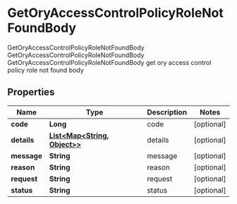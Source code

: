 

# GetOryAccessControlPolicyRoleNotFoundBody

GetOryAccessControlPolicyRoleNotFoundBody GetOryAccessControlPolicyRoleNotFoundBody GetOryAccessControlPolicyRoleNotFoundBody get ory access control policy role not found body
## Properties

Name | Type | Description | Notes
------------ | ------------- | ------------- | -------------
**code** | **Long** | code |  [optional]
**details** | [**List&lt;Map&lt;String, Object&gt;&gt;**](Map.md) | details |  [optional]
**message** | **String** | message |  [optional]
**reason** | **String** | reason |  [optional]
**request** | **String** | request |  [optional]
**status** | **String** | status |  [optional]



